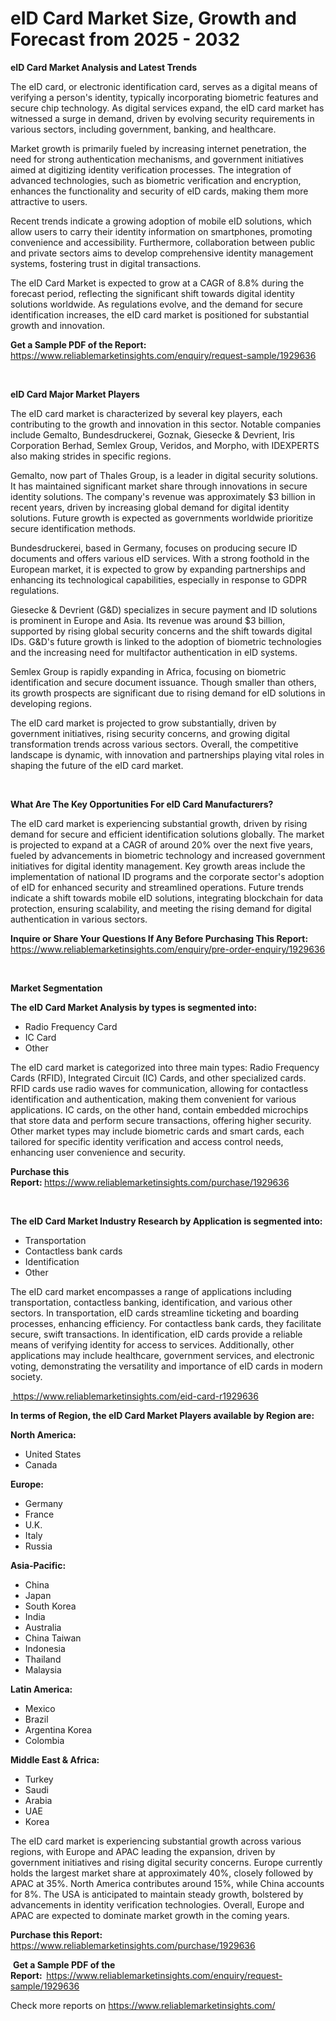 <p><h1>eID Card Market Size, Growth and Forecast from 2025 - 2032</h1></p><p><strong>eID Card Market Analysis and Latest Trends</strong></p>
<p><p>The eID card, or electronic identification card, serves as a digital means of verifying a person's identity, typically incorporating biometric features and secure chip technology. As digital services expand, the eID card market has witnessed a surge in demand, driven by evolving security requirements in various sectors, including government, banking, and healthcare.</p><p>Market growth is primarily fueled by increasing internet penetration, the need for strong authentication mechanisms, and government initiatives aimed at digitizing identity verification processes. The integration of advanced technologies, such as biometric verification and encryption, enhances the functionality and security of eID cards, making them more attractive to users.</p><p>Recent trends indicate a growing adoption of mobile eID solutions, which allow users to carry their identity information on smartphones, promoting convenience and accessibility. Furthermore, collaboration between public and private sectors aims to develop comprehensive identity management systems, fostering trust in digital transactions.</p><p>The eID Card Market is expected to grow at a CAGR of 8.8% during the forecast period, reflecting the significant shift towards digital identity solutions worldwide. As regulations evolve, and the demand for secure identification increases, the eID card market is positioned for substantial growth and innovation.</p></p>
<p><strong>Get a Sample PDF of the Report:&nbsp;</strong> <a href="https://www.reliablemarketinsights.com/enquiry/request-sample/1929636?utm_campaign=2642&utm_medium=2&utm_source=Github&utm_content=ia&utm_term=29032025&utm_id=eid-card">https://www.reliablemarketinsights.com/enquiry/request-sample/1929636</a></p>
<p>&nbsp;</p>
<p><strong>eID Card Major Market Players</strong></p>
<p><p>The eID card market is characterized by several key players, each contributing to the growth and innovation in this sector. Notable companies include Gemalto, Bundesdruckerei, Goznak, Giesecke & Devrient, Iris Corporation Berhad, Semlex Group, Veridos, and Morpho, with IDEXPERTS also making strides in specific regions.</p><p>Gemalto, now part of Thales Group, is a leader in digital security solutions. It has maintained significant market share through innovations in secure identity solutions. The company's revenue was approximately $3 billion in recent years, driven by increasing global demand for digital identity solutions. Future growth is expected as governments worldwide prioritize secure identification methods.</p><p>Bundesdruckerei, based in Germany, focuses on producing secure ID documents and offers various eID services. With a strong foothold in the European market, it is expected to grow by expanding partnerships and enhancing its technological capabilities, especially in response to GDPR regulations.</p><p>Giesecke & Devrient (G&D) specializes in secure payment and ID solutions is prominent in Europe and Asia. Its revenue was around $3 billion, supported by rising global security concerns and the shift towards digital IDs. G&D's future growth is linked to the adoption of biometric technologies and the increasing need for multifactor authentication in eID systems.</p><p>Semlex Group is rapidly expanding in Africa, focusing on biometric identification and secure document issuance. Though smaller than others, its growth prospects are significant due to rising demand for eID solutions in developing regions.</p><p>The eID card market is projected to grow substantially, driven by government initiatives, rising security concerns, and growing digital transformation trends across various sectors. Overall, the competitive landscape is dynamic, with innovation and partnerships playing vital roles in shaping the future of the eID card market.</p></p>
<p>&nbsp;</p>
<p><strong>What Are The Key Opportunities For eID Card Manufacturers?</strong></p>
<p><p>The eID card market is experiencing substantial growth, driven by rising demand for secure and efficient identification solutions globally. The market is projected to expand at a CAGR of around 20% over the next five years, fueled by advancements in biometric technology and increased government initiatives for digital identity management. Key growth areas include the implementation of national ID programs and the corporate sector's adoption of eID for enhanced security and streamlined operations. Future trends indicate a shift towards mobile eID solutions, integrating blockchain for data protection, ensuring scalability, and meeting the rising demand for digital authentication in various sectors.</p></p>
<p><strong>Inquire or Share Your Questions If Any Before Purchasing This Report:</strong> <a href="https://www.reliablemarketinsights.com/enquiry/pre-order-enquiry/1929636?utm_campaign=2642&utm_medium=2&utm_source=Github&utm_content=ia&utm_term=29032025&utm_id=eid-card">https://www.reliablemarketinsights.com/enquiry/pre-order-enquiry/1929636</a></p>
<p>&nbsp;</p>
<p><strong>Market Segmentation</strong></p>
<p><strong>The eID Card Market Analysis by types is segmented into:</strong></p>
<p><ul><li>Radio Frequency Card</li><li>IC Card</li><li>Other</li></ul></p>
<p><p>The eID card market is categorized into three main types: Radio Frequency Cards (RFID), Integrated Circuit (IC) Cards, and other specialized cards. RFID cards use radio waves for communication, allowing for contactless identification and authentication, making them convenient for various applications. IC cards, on the other hand, contain embedded microchips that store data and perform secure transactions, offering higher security. Other market types may include biometric cards and smart cards, each tailored for specific identity verification and access control needs, enhancing user convenience and security.</p></p>
<p><strong>Purchase this Report:&nbsp;</strong><a href="https://www.reliablemarketinsights.com/purchase/1929636?utm_campaign=2642&utm_medium=2&utm_source=Github&utm_content=ia&utm_term=29032025&utm_id=eid-card">https://www.reliablemarketinsights.com/purchase/1929636</a></p>
<p>&nbsp;</p>
<p><strong>The eID Card Market Industry Research by Application is segmented into:</strong></p>
<p><ul><li>Transportation</li><li>Contactless bank cards</li><li>Identification</li><li>Other</li></ul></p>
<p><p>The eID card market encompasses a range of applications including transportation, contactless banking, identification, and various other sectors. In transportation, eID cards streamline ticketing and boarding processes, enhancing efficiency. For contactless bank cards, they facilitate secure, swift transactions. In identification, eID cards provide a reliable means of verifying identity for access to services. Additionally, other applications may include healthcare, government services, and electronic voting, demonstrating the versatility and importance of eID cards in modern society.</p></p>
<p><a href="https://www.reliablemarketinsights.com/eid-card-r1929636?utm_campaign=2642&utm_medium=2&utm_source=Github&utm_content=ia&utm_term=29032025&utm_id=eid-card">&nbsp;https://www.reliablemarketinsights.com/eid-card-r1929636</a></p>
<p><strong>In terms of Region, the eID Card Market Players available by Region are:</strong></p>
<p>
    <p> <strong> North America: </strong>
        <ul>
            <li>United States</li>
            <li>Canada</li>
        </ul>
        </p> 
    <p> <strong> Europe: </strong>
        <ul>
            <li>Germany</li>
            <li>France</li>
            <li>U.K.</li>
            <li>Italy</li>
            <li>Russia</li>
        </ul>
        </p> 
    <p> <strong> Asia-Pacific: </strong>
        <ul>
            <li>China</li>
            <li>Japan</li>
            <li>South Korea</li>
            <li>India</li>
            <li>Australia</li>
            <li>China Taiwan</li>
            <li>Indonesia</li>
            <li>Thailand</li>
            <li>Malaysia</li>
        </ul>
        </p> 
    <p> <strong> Latin America: </strong>
        <ul>
            <li>Mexico</li>
            <li>Brazil</li>
            <li>Argentina Korea</li>
            <li>Colombia</li>
        </ul>
        </p> 
    <p> <strong> Middle East & Africa: </strong>
        <ul>
            <li>Turkey</li>
            <li>Saudi</li>
            <li>Arabia</li>
            <li>UAE</li>
            <li>Korea</li>
        </ul>
    </p>
    </p>
<p><p>The eID card market is experiencing substantial growth across various regions, with Europe and APAC leading the expansion, driven by government initiatives and rising digital security concerns. Europe currently holds the largest market share at approximately 40%, closely followed by APAC at 35%. North America contributes around 15%, while China accounts for 8%. The USA is anticipated to maintain steady growth, bolstered by advancements in identity verification technologies. Overall, Europe and APAC are expected to dominate market growth in the coming years.</p></p>
<p><strong>Purchase this Report: </strong><a href="https://www.reliablemarketinsights.com/purchase/1929636?utm_campaign=2642&utm_medium=2&utm_source=Github&utm_content=ia&utm_term=29032025&utm_id=eid-card">https://www.reliablemarketinsights.com/purchase/1929636</a></p>
<p>&nbsp;<strong>Get a Sample PDF of the Report:&nbsp;&nbsp;</strong><a href="https://www.reliablemarketinsights.com/enquiry/request-sample/1929636?utm_campaign=2642&utm_medium=2&utm_source=Github&utm_content=ia&utm_term=29032025&utm_id=eid-card">https://www.reliablemarketinsights.com/enquiry/request-sample/1929636</a></p>
<p><strong></strong></p>
<p>Check more reports on <a href="https://www.reliablemarketinsights.com/?utm_campaign=2642&utm_medium=2&utm_source=Github&utm_content=ia&utm_term=29032025&utm_id=eid-card">https://www.reliablemarketinsights.com/</a></p>